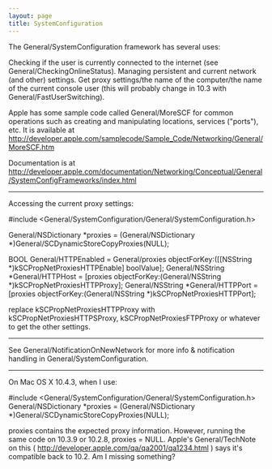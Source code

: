 ```yaml
---
layout: page
title: SystemConfiguration
---
```




The General/SystemConfiguration framework has several uses:

Checking if the user is currently connected to the internet (see General/CheckingOnlineStatus).
Managing persistent and current network (and other) settings.
Get proxy settings/the name of the computer/the name of the current console user (this will probably change in 10.3 with General/FastUserSwitching).

Apple has some sample code called General/MoreSCF for common operations such as creating and manipulating locations, services ("ports"), etc. It is available at http://developer.apple.com/samplecode/Sample_Code/Networking/General/MoreSCF.htm

Documentation is at http://developer.apple.com/documentation/Networking/Conceptual/General/SystemConfigFrameworks/index.html

----

Accessing the current proxy settings:

    
#include <General/SystemConfiguration/General/SystemConfiguration.h>

General/NSDictionary *proxies = (General/NSDictionary *)General/SCDynamicStoreCopyProxies(NULL);

BOOL General/HTTPEnabled = General/proxies objectForKey:([[NSString *)kSCPropNetProxiesHTTPEnable] boolValue];
General/NSString *General/HTTPHost = [proxies objectForKey:(General/NSString *)kSCPropNetProxiesHTTPProxy];
General/NSString *General/HTTPPort = [proxies objectForKey:(General/NSString *)kSCPropNetProxiesHTTPPort];



replace kSCPropNetProxiesHTTPProxy with kSCPropNetProxiesHTTPSProxy, kSCPropNetProxiesFTPProxy or whatever to get the other settings.

----

See General/NotificationOnNewNetwork for more info & notification handling in General/SystemConfiguration.

----

On Mac OS X 10.4.3, when I use:

    
#include <General/SystemConfiguration/General/SystemConfiguration.h>
General/NSDictionary *proxies = (General/NSDictionary *)General/SCDynamicStoreCopyProxies(NULL);


proxies contains the expected proxy information. However, running the same code on 10.3.9 or 10.2.8, proxies = NULL. Apple's General/TechNote on this ( http://developer.apple.com/qa/qa2001/qa1234.html ) says it's compatible back to 10.2. Am I missing something?
